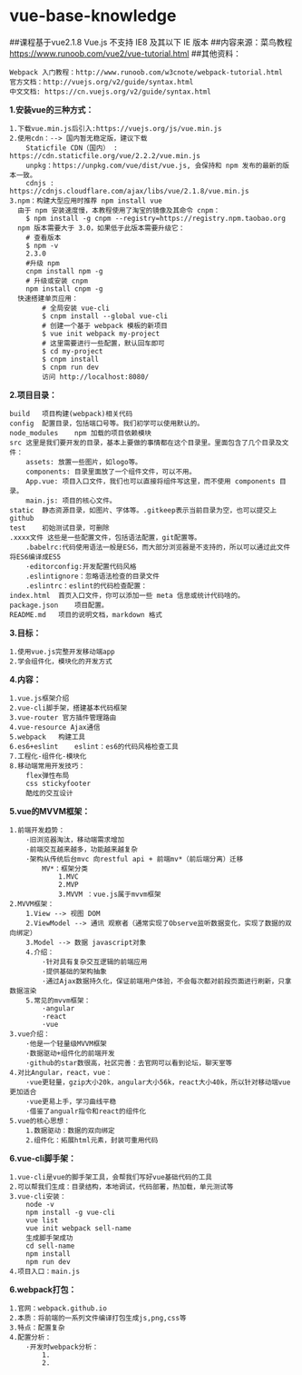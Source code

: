# vue-base-knowledge

##课程基于vue2.1.8 Vue.js 不支持 IE8 及其以下 IE 版本
##内容来源：菜鸟教程 https://www.runoob.com/vue2/vue-tutorial.html
##其他资料：
    
    Webpack 入门教程：http://www.runoob.com/w3cnote/webpack-tutorial.html
    官方文档：http://vuejs.org/v2/guide/syntax.html
    中文文档: https://cn.vuejs.org/v2/guide/syntax.html

**1.安装vue的三种方式：**
    
    1.下载vue.min.js后引入:https://vuejs.org/js/vue.min.js 
    2.使用cdn：--> 国内暂无稳定版，建议下载
        Staticfile CDN（国内） : https://cdn.staticfile.org/vue/2.2.2/vue.min.js
        unpkg：https://unpkg.com/vue/dist/vue.js, 会保持和 npm 发布的最新的版本一致。
        cdnjs : https://cdnjs.cloudflare.com/ajax/libs/vue/2.1.8/vue.min.js
    3.npm：构建大型应用时推荐 npm install vue
      由于 npm 安装速度慢，本教程使用了淘宝的镜像及其命令 cnpm：
        $ npm install -g cnpm --registry=https://registry.npm.taobao.org
      npm 版本需要大于 3.0，如果低于此版本需要升级它：
        # 查看版本
        $ npm -v
        2.3.0
        #升级 npm
        cnpm install npm -g
        # 升级或安装 cnpm
        npm install cnpm -g
      快速搭建单页应用：
            # 全局安装 vue-cli
            $ cnpm install --global vue-cli
            # 创建一个基于 webpack 模板的新项目
            $ vue init webpack my-project
            # 这里需要进行一些配置，默认回车即可
            $ cd my-project
            $ cnpm install
            $ cnpm run dev
            访问 http://localhost:8080/

**2.项目目录：**
    
    build	项目构建(webpack)相关代码
    config	配置目录，包括端口号等。我们初学可以使用默认的。
    node_modules	npm 加载的项目依赖模块
    src	这里是我们要开发的目录，基本上要做的事情都在这个目录里。里面包含了几个目录及文件：
        assets: 放置一些图片，如logo等。
        components: 目录里面放了一个组件文件，可以不用。
        App.vue: 项目入口文件，我们也可以直接将组件写这里，而不使用 components 目录。
        main.js: 项目的核心文件。
    static	静态资源目录，如图片、字体等。.gitkeep表示当前目录为空，也可以提交上github
    test	初始测试目录，可删除
    .xxxx文件	这些是一些配置文件，包括语法配置，git配置等。
        .babelrc:代码使用语法一般是ES6，而大部分浏览器是不支持的，所以可以通过此文件将ES6编译成ES5
        ·editorconfig:开发配置代码风格
        .eslintignore：忽略语法检查的目录文件
        .eslintrc：eslint的代码检查配置：
    index.html	首页入口文件，你可以添加一些 meta 信息或统计代码啥的。
    package.json	项目配置。
    README.md	项目的说明文档，markdown 格式

**3.目标：**
    
    1.使用vue.js完整开发移动端app
    2.学会组件化，模块化的开发方式

**4.内容：**   
    
    1.vue.js框架介绍
    2.vue-cli脚手架，搭建基本代码框架
    3.vue-router 官方插件管理路由
    4.vue-resource Ajax通信
    5.webpack   构建工具
    6.es6+eslint    eslint：es6的代码风格检查工具
    7.工程化-组件化-模块化
    8.移动端常用开发技巧：
        flex弹性布局
        css stickyfooter
        酷炫的交互设计
        
**5.vue的MVVM框架：**

    1.前端开发趋势：
        ·旧浏览器淘汰，移动端需求增加
        ·前端交互越来越多，功能越来越复杂
        ·架构从传统后台mvc 向restful api + 前端mv*（前后端分离）迁移
            MV*：框架分类
                1.MVC
                2.MVP
                3.MVVM ：vue.js属于mvvm框架
    2.MVVM框架：
        1.View --> 视图 DOM
        2.ViewModel --> 通讯 观察者（通常实现了Observe监听数据变化，实现了数据的双向绑定）
        3.Model --> 数据 javascript对象
        4.介绍：
            ·针对具有复杂交互逻辑的前端应用
            ·提供基础的架构抽象
            ·通过Ajax数据持久化，保证前端用户体验，不会每次都对前段页面进行刷新，只拿数据渲染
        5.常见的mvvm框架：
            ·angular
            ·react
            ·vue
    3.vue介绍：
        ·他是一个轻量级MVVM框架
        ·数据驱动+组件化的前端开发
        ·github的star数很高，社区完善：去官网可以看到论坛，聊天室等
    4.对比Angular，react，vue：
        ·vue更轻量，gzip大小20k，angular大小56k，react大小40k，所以针对移动端vue更加适合
        ·vue更易上手，学习曲线平稳
        ·借鉴了angualr指令和react的组件化
    5.vue的核心思想：
        1.数据驱动：数据的双向绑定
        2.组件化：拓展html元素，封装可重用代码
      
**6.vue-cli脚手架：**
    
    1.vue-cli是vue的脚手架工具，会帮我们写好vue基础代码的工具
    2.可以帮我们生成：目录结构，本地调试，代码部署，热加载，单元测试等
    3.vue-cli安装：
        node -v
        npm install -g vue-cli
        vue list
        vue init webpack sell-name
        生成脚手架成功
        cd sell-name
        npm install
        npm run dev
    4.项目入口：main.js
    
**6.webpack打包：**
    
    1.官网：webpack.github.io
    2.本质：将前端的一系列文件编译打包生成js,png,css等
    3.特点：配置复杂
    4.配置分析：
        ·开发时webpack分析：
            1.
            2.
